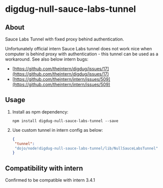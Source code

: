 # digdug-null-sauce-labs-tunnel

## About ##

Sauce Labs Tunnel with fixed proxy behind authentication. 

Unfortunately official intern Sauce Labs tunnel does not work nice when computer is behind proxy with authentication - this tunnel can be used as a workaround. See also below intern bugs:

  * [https://github.com/theintern/digdug/issues/17](https://github.com/theintern/digdug/issues/17)
  * [https://github.com/theintern/intern/issues/509](https://github.com/theintern/intern/issues/509)

## Usage ##

1. Install as npm dependency:

   ```
   npm install digdug-null-sauce-labs-tunnel --save
   ```
2. Use custom tunnel in intern config as below:
 
   ```json
   {
   	"tunnel":
   	"dojo/node!digdug-null-sauce-labs-tunnel/lib/NullSauceLabsTunnel"
   }
   ```

## Compatibility with intern ##

Confirmed to be compatible with intern 3.4.1